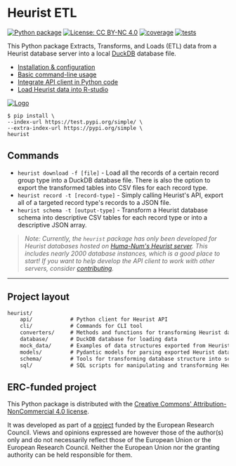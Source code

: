 # Heurist ETL

[![Python package](https://github.com/LostMa-ERC/heurist-etl-pipeline/actions/workflows/python-package.yml/badge.svg)](https://github.com/LostMa-ERC/heurist-etl-pipeline/actions/workflows/python-package.yml) [![License: CC BY-NC 4.0](https://img.shields.io/badge/License-CC_BY--NC_4.0-lightgrey.svg)](https://creativecommons.org/licenses/by-nc/4.0/)
[![coverage](https://github.com/LostMa-ERC/heurist-etl-pipeline/raw/main/docs/assets/coverage-badge.svg)](https://github.com/LostMa-ERC/heurist-etl-pipeline/raw/main/docs/assets/coverage-badge.svg)
[![tests](https://github.com/LostMa-ERC/heurist-etl-pipeline/raw/main/docs/assets/tests-badge.svg)](https://github.com/LostMa-ERC/heurist-etl-pipeline/raw/main/docs/assets/tests-badge.svg)

This Python package Extracts, Transforms, and Loads (ETL) data from a Heurist database server into a local [DuckDB](https://duckdb.org) database file.

- [Installation & configuration](usage/index.md#installation)
- [Basic command-line usage](usage/index.md#cli-commands)
- [Integrate API client in Python code](usage/module.md)
- [Load Heurist data into R-studio](usage/rstudio.md)

[![Logo](https://github.com/LostMa-ERC/heurist-etl-pipeline/raw/main/docs/assets/logo-transparent-1.png)](https://github.com/LostMa-ERC/heurist-etl-pipeline/raw/main/docs/assets/logo-transparent-1.png)

```shell
$ pip install \
--index-url https://test.pypi.org/simple/ \
--extra-index-url https://pypi.org/simple \
heurist
```

## Commands

- `heurist download -f [file]` - Load all the records of a certain record group type into a DuckDB database file. There is also the option to export the transformed tables into CSV files for each record type.
- `heurist record -t [record-type]` - Simply calling Heurist's API, export all of a targeted record type's records to a JSON file.
- `heurist schema -t [output-type]` - Transform a Heurist database schema into descriptive CSV tables for each record type or into a descriptive JSON array.

> _Note: Currently, the _`heurist`_ package has only been developed for Heurist databases hosted on [Huma-Num's Heurist server](https://heurist.huma-num.fr/heurist/startup/). This includes nearly 2000 database instances, which is a good place to start! If you want to help develop the API client to work with other servers, consider [contributing](development/contributing.md)._

---

## Project layout

```txt
heurist/
    api/            # Python client for Heurist API
    cli/            # Commands for CLI tool
    converters/     # Methods and functions for transforming Heurist data
    database/       # DuckDB database for loading data
    mock_data/      # Examples of data structures exported from Heurist API
    models/         # Pydantic models for parsing exported Heurist data
    schema/         # Tools for transforming database structure into schema documentation
    sql/            # SQL scripts for manipulating and transforming Heurist data
```

## ERC-funded project

This Python package is distributed with the [Creative Commons' Attribution-NonCommercial 4.0 license](https://creativecommons.org/licenses/by-nc/4.0/).

It was developed as part of a [project](https://doi.org/10.3030/101117408) funded by the European Research Council. Views and opinions expressed are however those of the author(s) only and do not necessarily reflect those of the European Union or the European Research Council. Neither the European Union nor the granting authority can be held responsible for them.
